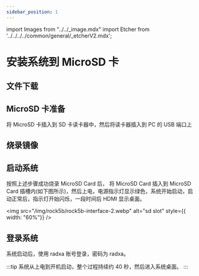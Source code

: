 ```yaml
---
sidebar_position: 1
---
```


import Images from "../../\_image.mdx"
import Etcher from '../../../../common/general/\_etcherV2.mdx';

# 安装系统到 MicroSD 卡

## 文件下载

<Images loader={false} rock5b_system_img={true} rock5b_system_img_61={true} rock5bp_system_img={true} spi_img={false} />

## MicroSD 卡准备

将 MicroSD 卡插入到 SD 卡读卡器中，然后将读卡器插入到 PC 的 USB 端口上

## 烧录镜像

<Etcher />

## 启动系统

按照上述步骤成功烧录 MicroSD Card 后， 将 MicroSD Card 插入到 MicroSD Card 插槽内(如下图所示)，然后上电，电源指示灯显示绿色，系统开始启动，启动正常后，指示灯开始闪烁，一段时间后 HDMI 显示桌面。

<img
src="/img/rock5b/rock5b-interface-2.webp"
alt="sd slot"
style={{ width: "60%"}}
/>

## 登录系统

系统启动后，使用 radxa 账号登录，密码为 radxa。

:::tip
系统从上电到开机启动，整个过程持续约 40 秒，然后进入系统桌面。
:::
